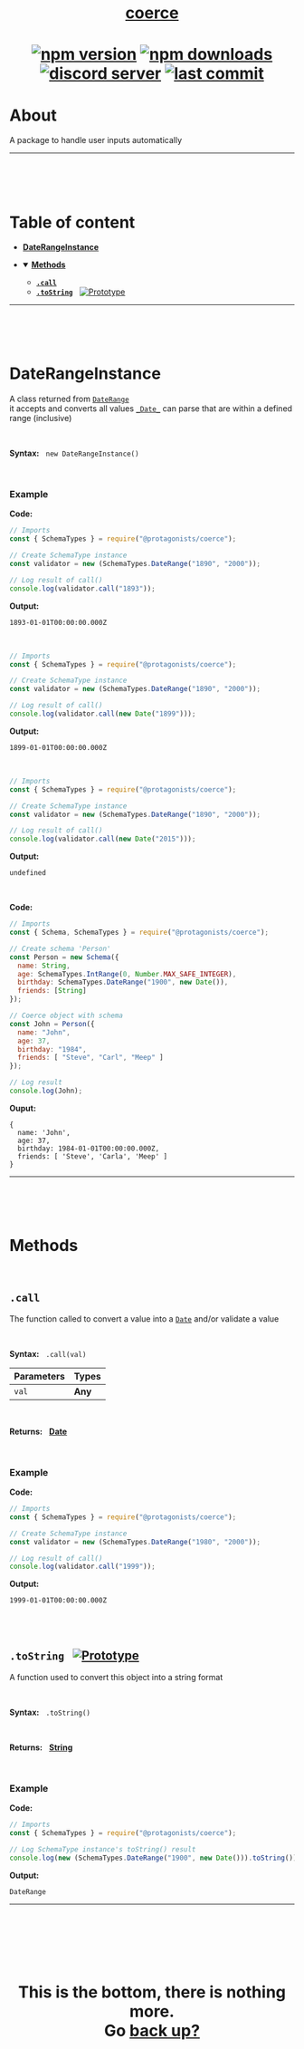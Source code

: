 <div id="top" align="center">

<h1><a href="https://github.com/ThePywon/coerce">coerce</a><h1>

[![npm version](https://img.shields.io/npm/v/@protagonists/coerce)](https://github.com/ThePywon/coerce)
[![npm downloads](https://img.shields.io/npm/dt/@protagonists/coerce)](https://github.com/ThePywon/coerce)
[![discord server](https://img.shields.io/discord/937758194736955443?logo=discord&logoColor=white)](https://discord.gg/cwhj3EgqGP)
[![last commit](https://img.shields.io/github/last-commit/ThePywon/coerce)](https://github.com/ThePywon/coerce)

</div>


# About

A package to handle user inputs automatically

---

<br/><br/><br/>


# Table of content

* [**DateRangeInstance**](#daterangeinstance)

* <details open><summary><a href="#methods"><b>Methods</b></a></summary>
  <p>

  * [**`.call`**](#call)
  * [**`.toString`**](#tostring) &nbsp; [![Prototype](https://shields.io/badge/-Prototype-orange)](https://javascript.info/prototype-inheritance)
    
  </p>
</details>

---

<br/><br/><br/>



# DateRangeInstance

A class returned from [`DateRange`](https://github.com/ThePywon/coerce/blob/main/documentation/SchemaTypes/DateRange.md)  
it accepts and converts all values [`_Date_`](https://github.com/ThePywon/coerce/blob/main/documentation/SchemaTypes/Date.md) can parse that are within a defined range (inclusive)

<br/>

**Syntax:** &nbsp; `new DateRangeInstance()`

<br/>

### **Example**

**Code:**

```js
// Imports
const { SchemaTypes } = require("@protagonists/coerce");

// Create SchemaType instance
const validator = new (SchemaTypes.DateRange("1890", "2000"));

// Log result of call()
console.log(validator.call("1893"));
```

**Output:**

```
1893-01-01T00:00:00.000Z
```

<br/>

```js
// Imports
const { SchemaTypes } = require("@protagonists/coerce");

// Create SchemaType instance
const validator = new (SchemaTypes.DateRange("1890", "2000"));

// Log result of call()
console.log(validator.call(new Date("1899")));
```

**Output:**

```
1899-01-01T00:00:00.000Z
```

<br/>

```js
// Imports
const { SchemaTypes } = require("@protagonists/coerce");

// Create SchemaType instance
const validator = new (SchemaTypes.DateRange("1890", "2000"));

// Log result of call()
console.log(validator.call(new Date("2015")));
```

**Output:**

```
undefined
```

<br/>

**Code:**

```js
// Imports
const { Schema, SchemaTypes } = require("@protagonists/coerce");

// Create schema 'Person'
const Person = new Schema({
  name: String,
  age: SchemaTypes.IntRange(0, Number.MAX_SAFE_INTEGER),
  birthday: SchemaTypes.DateRange("1900", new Date()),
  friends: [String]
});

// Coerce object with schema
const John = Person({
  name: "John",
  age: 37,
  birthday: "1984",
  friends: [ "Steve", "Carl", "Meep" ]
});

// Log result
console.log(John);
```

**Ouput:**

```
{
  name: 'John',
  age: 37,
  birthday: 1984-01-01T00:00:00.000Z,
  friends: [ 'Steve', 'Carla', 'Meep' ]
}
```

---

<br/><br/><br/>

# Methods

<br/>

## `.call`

The function called to convert a value into a [`Date`](https://javascript.info/date) and/or validate a value

<br/>

**Syntax:** &nbsp; `.call(val)`

|**Parameters**|**Types**|
|-|-|
|`val`|**Any**|

<br/>

**Returns:** &nbsp; [**Date**](https://javascript.info/date)

<br/>

### **Example**

**Code:**

```js
// Imports
const { SchemaTypes } = require("@protagonists/coerce");

// Create SchemaType instance
const validator = new (SchemaTypes.DateRange("1980", "2000"));

// Log result of call()
console.log(validator.call("1999"));
```

**Output:**

```
1999-01-01T00:00:00.000Z
```

<br/><br/>

<a id="tostring"></a>

## `.toString` &nbsp; [![Prototype](https://shields.io/badge/-Prototype-orange)](https://javascript.info/prototype-inheritance)

A function used to convert this object into a string format

<br/>

**Syntax:** &nbsp; `.toString()`

<br/>

**Returns:** &nbsp; [**String**](https://javascript.info/string)

<br/>

### **Example**

**Code:**

```js
// Imports
const { SchemaTypes } = require("@protagonists/coerce");

// Log SchemaType instance's toString() result
console.log(new (SchemaTypes.DateRange("1900", new Date())).toString());
```

**Output:**

```
DateRange
```

---

<br/><br/><br/><br/><br/>

<h1 align="center">This is the bottom, there is nothing more.<br/>
Go <a href="#top">back up?</a></h1>
